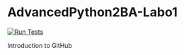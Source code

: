 # AdvancedPython2BA-Labo1
[![Run Tests](https://github.com/NJurquet/AdvancedPython2BA-Labo1/actions/workflows/test.yml/badge.svg?branch=main)](https://github.com/NJurquet/AdvancedPython2BA-Labo1/actions/workflows/test.yml)

Introduction to GitHub
